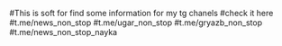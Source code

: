 #This is soft for find some information for my tg chanels
#check it here
#t.me/news_non_stop
#t.me/ugar_non_stop
#t.me/gryazb_non_stop
#t.me/news_non_stop_nayka
